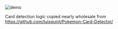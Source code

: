 ![demo](out.gif)

Card detection logic copied nearly wholesale from https://github.com/luisquint/Pokemon-Card-Detector/
